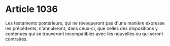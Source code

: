 # Article 1036

Les testaments postérieurs, qui ne révoqueront pas d'une manière expresse les précédents, n'annuleront, dans ceux-ci, que celles des dispositions y contenues qui se trouveront incompatibles avec les nouvelles ou qui seront contraires.
